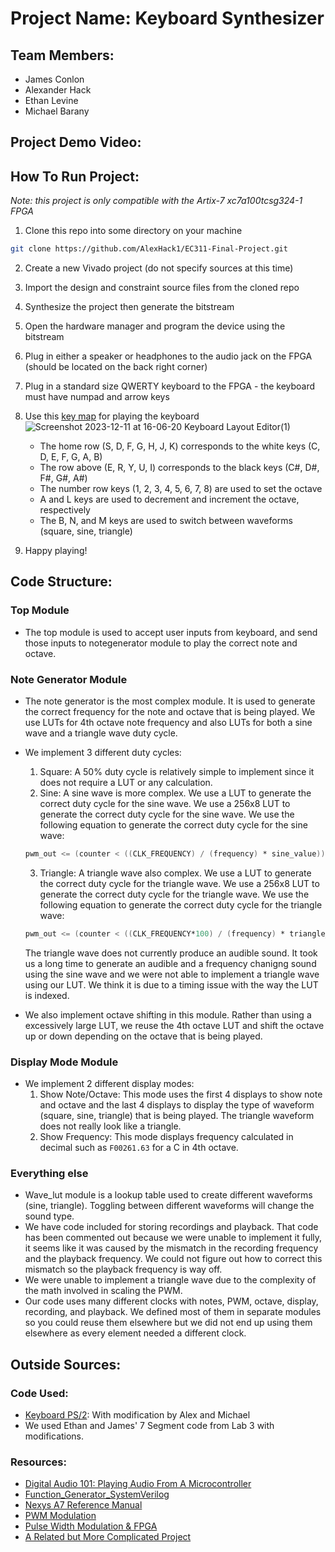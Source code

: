 # Project Name: Keyboard Synthesizer
## Team Members:
- James Conlon
- Alexander Hack
- Ethan Levine
- Michael Barany
## Project Demo Video:
[](https://youtu.be/HxIg0jTexnA)
## How To Run Project:
_Note: this project is only compatible with the Artix-7 xc7a100tcsg324-1 FPGA_  
1. Clone this repo into some directory on your machine
```bash
git clone https://github.com/AlexHack1/EC311-Final-Project.git
```
2. Create a new Vivado project (do not specify sources at this time)
3. Import the design and constraint source files from the cloned repo
4. Synthesize the project then generate the bitstream
5. Open the hardware manager and program the device using the bitstream
6. Plug in either a speaker or headphones to the audio jack on the FPGA (should be located on the back right corner)
7. Plug in a standard size QWERTY keyboard to the FPGA - the keyboard must have numpad and arrow keys
8. Use this [key map](http://www.keyboard-layout-editor.com/##@@=Esc&_x:1%3B&=F1&=F2&=F3&=F4&_x:0.5%3B&=F5&=F6&=F7&=F8&_x:0.5%3B&=F9&=F10&=F11&=F12&_x:0.25%3B&=PrtSc&=Scroll%20Lock&=Pause%0ABreak%3B&@_y:0.5&a:7%3B&=&_a:4%3B&=Oct%201&=Oct%202&=Oct%203&=Oct%204&=Oct%205&=Oct%206&=Oct%207&_a:7%3B&=&=&=&=&=&_w:2%3B&=&_x:0.25&a:4%3B&=Insert&=Home&=PgUp&_x:0.25&a:7%3B&=&=&=&=%3B&@_w:1.5%3B&=&=&=&_a:4%3B&=C%23%2F%2FDf&=D%23%2F%2FEf&_a:7%3B&=&_a:4%3B&=F%23%2F%2FGf&_a:7%3B&=&_a:4%3B&=A%23%2F%2FBf&_a:7%3B&=&=&=&=&_w:1.5%3B&=&_x:0.25&a:4%3B&=Delete&=End&=PgDn&_x:0.25&a:7%3B&=&=&=&_h:2%3B&=%3B&@_w:1.75%3B&=&_a:4%3B&=Dec.%20Octave&=C&=D&=E&=F&=G&=A&=B&=Inc.%20Octave&=%2F:%0A%2F%3B&_a:7%3B&=&_w:2.25%3B&=&_x:3.5%3B&=&=&=%3B&@_w:2.25%3B&=&_a:4%3B&=Show%20Note%2F%2F%0AOctave&=Show%20Freq.&_a:7%3B&=&=&_a:4%3B&=Square%20Duty%20Cycle&=Sine%20Duty%20Cycle&=Triangle%0ACycle%0A%0A%0A%0A%0ADuty&_a:7%3B&=&=&=&_w:2.75%3B&=&_x:1.25&a:4%3B&=%E2%86%91&_x:1.25&a:7%3B&=&=&=&_h:2%3B&=%3B&@_w:1.25%3B&=&_w:1.25%3B&=&_w:1.25%3B&=&_w:6.25%3B&=&_w:1.25%3B&=&_w:1.25%3B&=&_w:1.25%3B&=&_w:1.25%3B&=&_x:0.25&a:4%3B&=%E2%86%90&=%E2%86%93&=%E2%86%92&_x:0.25&a:7&w:2%3B&=&=) for playing the keyboard
    ![Screenshot 2023-12-11 at 16-06-20 Keyboard Layout Editor(1)](https://github.com/AlexHack1/EC311-Final-Project/assets/66924033/8fba46f2-a1aa-4da1-8580-df81add86f08)
   - The home row (S, D, F, G, H, J, K) corresponds to the white keys (C, D, E, F, G, A, B)
   - The row above (E, R, Y, U, I) corresponds to the black keys (C#, D#, F#, G#, A#)
   - The number row keys (1, 2, 3, 4, 5, 6, 7, 8) are used to set the octave
   - A and L keys are used to decrement and increment the octave, respectively
   - The B, N, and M keys are used to switch between waveforms (square, sine, triangle)

10. Happy playing!
## Code Structure:
### Top Module
- The top module is used to accept user inputs from keyboard, and send those inputs to notegenerator module to play the correct note and octave. 

### Note Generator Module
- The note generator is the most complex module. It is used to generate the correct frequency for the note and octave that is being played. We use LUTs for 4th octave note frequency and also LUTs for both a sine wave and a triangle wave duty cycle.
- We implement 3 different duty cycles: 
   1. Square: A 50% duty cycle is relatively simple to implement since it does not require a LUT or any calculation.
   2. Sine: A sine wave is more complex. We use a LUT to generate the correct duty cycle for the sine wave. We use a 256x8 LUT to generate the correct duty cycle for the sine wave. We use the following equation to generate the correct duty cycle for the sine wave:
   ```verilog
   pwm_out <= (counter < ((CLK_FREQUENCY) / (frequency) * sine_value)) ? 1'b1 : 1'b0;
   ```
   3. Triangle: A triangle wave also complex. We use a LUT to generate the correct duty cycle for the triangle wave. We use a 256x8 LUT to generate the correct duty cycle for the triangle wave. We use the following equation to generate the correct duty cycle for the triangle wave:
   ```verilog
   pwm_out <= (counter < ((CLK_FREQUENCY*100) / (frequency) * triangle_value)) ? 1'b1 : 1'b0;
   ```
   The triangle wave does not currently produce an audible sound. It took us a long time to generate an audible and a frequency chanigng sound using the sine wave and we were not able to implement a triangle wave using our LUT. We think it is due to a timing issue with the way the LUT is indexed.
  
- We also implement octave shifting in this module. Rather than using a excessively large LUT, we reuse the 4th octave LUT and shift the octave up or down depending on the octave that is being played.

### Display Mode Module
- We implement 2 different display modes: 
   1. Show Note/Octave: This mode uses the first 4 displays to show note and octave and the last 4 displays to display the type of waveform (square, sine, triangle) that is being played. The triangle waveform does not really look like a triangle.
   2. Show Frequency: This mode displays frequency calculated in decimal such as `F00261.63` for a C in 4th octave.
### Everything else
- Wave_lut module is a lookup table used to create different waveforms (sine, triangle). Toggling between different waveforms will change the sound type.
- We have code included for storing recordings and playback. That code has been commented out because we were unable to implement it fully, it seems like it was caused by the mismatch in the recording frequency and the playback frequency. We could not figure out how to correct this mismatch so the playback frequency is way off.
- We were unable to implement a triangle wave due to the complexity of the math involved in scaling the PWM. 
- Our code uses many different clocks with notes, PWM, octave, display, recording, and playback. We defined most of them in separate modules so you could reuse them elsewhere but we did not end up using them elsewhere as every element needed a different clock.

## Outside Sources:
### Code Used:
- [Keyboard PS/2](https://github.com/Digilent/Nexys-A7-50T-Keyboard/tree/master): With modification by Alex and Michael
- We used Ethan and James' 7 Segment code from Lab 3 with modifications.
### Resources:
- [Digital Audio 101: Playing Audio From A Microcontroller](https://blog.tarkalabs.com/digital-audio-101-playing-audio-from-a-microcontroller-5df1463616c)
- [Function_Generator_SystemVerilog](https://github.com/JonathanHonrada/Function_Generator_SystemVerilog)
- [Nexys A7 Reference Manual](https://digilent.com/reference/programmable-logic/nexys-a7/reference-manual)
- [PWM Modulation](https://pcbheaven.com/wikipages/PWM_Modulation/)
- [Pulse Width Modulation & FPGA](https://www.compadre.org/advlabs/bfy/files/BFYHandout.pdf)
- [A Related but More Complicated Project](https://community.element14.com/challenges-projects/project14/musictime/b/blog/posts/building-fpga-based-music-instrument-synthesis-a-simple-test-bench-solution)

